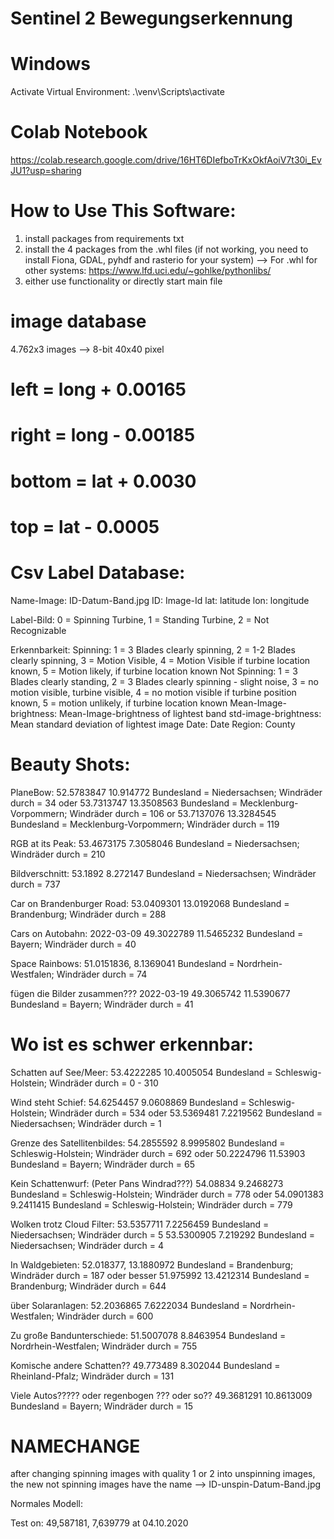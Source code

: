 # Sentinel 2 Bewegungserkennung
# Windows
Activate Virtual Environment: .\venv\Scripts\activate

#  Colab Notebook 
https://colab.research.google.com/drive/16HT6DIefboTrKxOkfAoiV7t30i_EvJU1?usp=sharing 




# How to Use This Software:

1. install packages from requirements txt
2. install the 4 packages from the .whl files (if not working, you need to install Fiona, GDAL, pyhdf and rasterio for your system) 
--> For .whl for other systems: 
https://www.lfd.uci.edu/~gohlke/pythonlibs/
3. either use functionality or directly start main file

# image database
4.762x3 images --> 8-bit 40x40 pixel
# left   = long + 0.00165
# right  = long - 0.00185
# bottom = lat + 0.0030 
# top    = lat - 0.0005

# Csv Label Database:

Name-Image: ID-Datum-Band.jpg
ID: Image-Id
lat: latitude
lon: longitude

Label-Bild: 
            0 = Spinning Turbine, 
            1 = Standing Turbine, 
            2 = Not Recognizable

Erkennbarkeit: 
            Spinning: 
            1 = 3 Blades clearly spinning, 
            2 = 1-2 Blades clearly spinning, 
            3 = Motion Visible, 
            4 = Motion Visible if turbine location known, 
            5 = Motion likely, if turbine location known
            Not Spinning: 
            1 = 3 Blades clearly standing, 
            2 = 3 Blades clearly spinning - slight noise, 
            3 = no motion visible, turbine visible, 
            4 = no motion visible if turbine position known, 
            5 = motion unlikely, if turbine location known
Mean-Image-brightness: Mean-Image-brightness of lightest band
std-image-brightness: Mean standard deviation of lightest image 
Date: Date 
Region: County

# Beauty Shots: 

PlaneBow: 
52.5783847 10.914772
Bundesland = Niedersachsen; Windräder durch = 34
oder
53.7313747 13.3508563
Bundesland = Mecklenburg-Vorpommern; Windräder durch = 106
or
53.7137076 13.3284545
Bundesland = Mecklenburg-Vorpommern; Windräder durch = 119

RGB at its Peak: 
53.4673175 7.3058046
Bundesland = Niedersachsen; Windräder durch = 210

Bildverschnitt: 
53.1892 8.272147
Bundesland = Niedersachsen; Windräder durch = 737

Car on Brandenburger Road: 
53.0409301 13.0192068
Bundesland = Brandenburg; Windräder durch = 288

Cars on Autobahn: 
2022-03-09
49.3022789 11.5465232
Bundesland = Bayern; Windräder durch = 40

Space Rainbows: 
51.0151836, 8.1369041
Bundesland = Nordrhein-Westfalen; Windräder durch = 74

fügen die Bilder zusammen???
2022-03-19
49.3065742 11.5390677
Bundesland = Bayern; Windräder durch = 41

# Wo ist es schwer erkennbar: 
Schatten auf See/Meer:
53.4222285 10.4005054
Bundesland = Schleswig-Holstein; Windräder durch = 0 - 310

Wind steht Schief: 
54.6254457 9.0608869
Bundesland = Schleswig-Holstein; Windräder durch = 534
oder
53.5369481 7.2219562
Bundesland = Niedersachsen; Windräder durch = 1

Grenze des Satellitenbildes: 
54.2855592 8.9995802
Bundesland = Schleswig-Holstein; Windräder durch = 692
oder
50.2224796 11.53903
Bundesland = Bayern; Windräder durch = 65

Kein Schattenwurf: (Peter Pans Windrad???)
54.08834 9.2468273
Bundesland = Schleswig-Holstein; Windräder durch = 778
oder
54.0901383 9.2411415
Bundesland = Schleswig-Holstein; Windräder durch = 779

Wolken trotz Cloud Filter:
53.5357711 7.2256459
Bundesland = Niedersachsen; Windräder durch = 5
53.5300905 7.219292
Bundesland = Niedersachsen; Windräder durch = 4

In Waldgebieten: 
52.018377, 13.1880972
Bundesland = Brandenburg; Windräder durch = 187
oder besser
51.975992 13.4212314
Bundesland = Brandenburg; Windräder durch = 644

über Solaranlagen:
52.2036865 7.6222034
Bundesland = Nordrhein-Westfalen; Windräder durch = 600

Zu große Bandunterschiede:
51.5007078 8.8463954
Bundesland = Nordrhein-Westfalen; Windräder durch = 755

Komische andere Schatten??
49.773489 8.302044
Bundesland = Rheinland-Pfalz; Windräder durch = 131

Viele Autos????? oder regenbogen ??? oder so??
49.3681291 10.8613009
Bundesland = Bayern; Windräder durch = 15

# NAMECHANGE
after changing spinning images with quality 1 or 2 into unspinning images, the new not spinning images have the name -->  ID-unspin-Datum-Band.jpg

Normales Modell: 

Test on:
49,587181, 7,639779 at 04.10.2020
